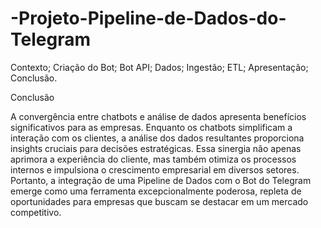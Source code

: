 # -Projeto-Pipeline-de-Dados-do-Telegram
Contexto; Criação do Bot; Bot API; Dados; Ingestão; ETL; Apresentação; Conclusão.

Conclusão

A convergência entre chatbots e análise de dados apresenta benefícios significativos para as empresas. Enquanto os chatbots simplificam a interação com os clientes, a análise dos dados resultantes proporciona insights cruciais para decisões estratégicas. Essa sinergia não apenas aprimora a experiência do cliente, mas também otimiza os processos internos e impulsiona o crescimento empresarial em diversos setores. Portanto, a integração de uma Pipeline de Dados com o Bot do Telegram emerge como uma ferramenta excepcionalmente poderosa, repleta de oportunidades para empresas que buscam se destacar em um mercado competitivo.
